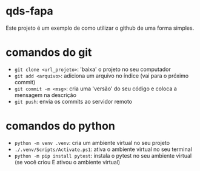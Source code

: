 # qds-fapa

Este projeto é um exemplo de como utilizar o github de uma forma simples.

# comandos do git
- `git clone <url_projeto>`: 'baixa' o projeto no seu computador
- `git add <arquivo>`: adiciona um arquivo no índice (vai para o próximo commit)
- `git commit -m <msg>`: cria uma 'versão' do seu código e coloca a mensagem na descrição
- `git push`: envia os commits ao servidor remoto

# comandos do python
- `python -m venv .venv`: cria um ambiente virtual no seu projeto
- `./.venv/Scripts/Activate.ps1`: ativa o ambiente virtual no seu terminal
- `python -m pip install pytest`: instala o pytest no seu ambiente virtual (se você criou E ativou o ambiente virtual)
